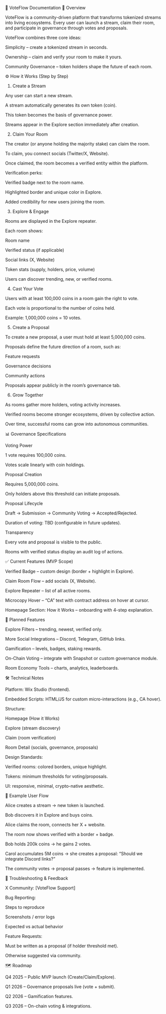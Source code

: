 📖 VoteFlow Documentation
🌊 Overview

VoteFlow is a community-driven platform that transforms tokenized streams into living ecosystems.
Every user can launch a stream, claim their room, and participate in governance through votes and proposals.

VoteFlow combines three core ideas:

Simplicity – create a tokenized stream in seconds.

Ownership – claim and verify your room to make it yours.

Community Governance – token holders shape the future of each room.

⚙️ How it Works (Step by Step)
1. Create a Stream

Any user can start a new stream.

A stream automatically generates its own token (coin).

This token becomes the basis of governance power.

Streams appear in the Explore section immediately after creation.

2. Claim Your Room

The creator (or anyone holding the majority stake) can claim the room.

To claim, you connect socials (Twitter/X, Website).

Once claimed, the room becomes a verified entity within the platform.

Verification perks:

Verified badge next to the room name.

Highlighted border and unique color in Explore.

Added credibility for new users joining the room.

3. Explore & Engage

Rooms are displayed in the Explore repeater.

Each room shows:

Room name

Verified status (if applicable)

Social links (X, Website)

Token stats (supply, holders, price, volume)

Users can discover trending, new, or verified rooms.

4. Cast Your Vote

Users with at least 100,000 coins in a room gain the right to vote.

Each vote is proportional to the number of coins held.

Example: 1,000,000 coins = 10 votes.

5. Create a Proposal

To create a new proposal, a user must hold at least 5,000,000 coins.

Proposals define the future direction of a room, such as:

Feature requests

Governance decisions

Community actions

Proposals appear publicly in the room’s governance tab.

6. Grow Together

As rooms gather more holders, voting activity increases.

Verified rooms become stronger ecosystems, driven by collective action.

Over time, successful rooms can grow into autonomous communities.

📊 Governance Specifications

Voting Power

1 vote requires 100,000 coins.

Votes scale linearly with coin holdings.

Proposal Creation

Requires 5,000,000 coins.

Only holders above this threshold can initiate proposals.

Proposal Lifecycle

Draft → Submission → Community Voting → Accepted/Rejected.

Duration of voting: TBD (configurable in future updates).

Transparency

Every vote and proposal is visible to the public.

Rooms with verified status display an audit log of actions.

✅ Current Features (MVP Scope)

Verified Badge – custom design (border + highlight in Explore).

Claim Room Flow – add socials (X, Website).

Explore Repeater – list of all active rooms.

Microcopy Hover – “CA” text with contract address on hover at cursor.

Homepage Section: How it Works – onboarding with 4-step explanation.

🔮 Planned Features

Explore Filters – trending, newest, verified only.

More Social Integrations – Discord, Telegram, GitHub links.

Gamification – levels, badges, staking rewards.

On-Chain Voting – integrate with Snapshot or custom governance module.

Room Economy Tools – charts, analytics, leaderboards.

🛠 Technical Notes

Platform: Wix Studio (frontend).

Embedded Scripts: HTML/JS for custom micro-interactions (e.g., CA hover).

Structure:

Homepage (How it Works)

Explore (stream discovery)

Claim (room verification)

Room Detail (socials, governance, proposals)

Design Standards:

Verified rooms: colored borders, unique highlight.

Tokens: minimum thresholds for voting/proposals.

UI: responsive, minimal, crypto-native aesthetic.

🧩 Example User Flow

Alice creates a stream → new token is launched.

Bob discovers it in Explore and buys coins.

Alice claims the room, connects her X + website.

The room now shows verified with a border + badge.

Bob holds 200k coins → he gains 2 votes.

Carol accumulates 5M coins → she creates a proposal: “Should we integrate Discord links?”

The community votes → proposal passes → feature is implemented.

🛟 Troubleshooting & Feedback

X Community: [VoteFlow Support]

Bug Reporting:

Steps to reproduce

Screenshots / error logs

Expected vs actual behavior

Feature Requests:

Must be written as a proposal (if holder threshold met).

Otherwise suggested via community.

🗺 Roadmap

Q4 2025 – Public MVP launch (Create/Claim/Explore).

Q1 2026 – Governance proposals live (vote + submit).

Q2 2026 – Gamification features.

Q3 2026 – On-chain voting & integrations.
